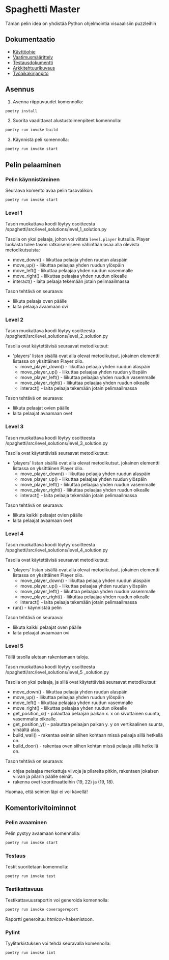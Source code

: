 # Spaghetti Master
Tämän pelin idea on yhdistää Python ohjelmointia visuaalisiin puzzleihin

## Dokumentaatio

- [Käyttöohje](./dokumentaatio/kayttoohje.md)
- [Vaatimusmäärittely](./dokumentaatio/vaatimusmaarittely.md)
- [Testausdokumentti](./dokumentaatio/testausdokumentti.md)
- [Arkkitehtuurikuvaus](./dokumentaatio/arkkitehtuurikuvaus.md)
- [Työaikakirjanpito](./dokumentaatio/tyoaikakirjanpito.md)

## Asennus

1. Asenna riippuvuudet komennolla:

```bash
poetry install
```

2. Suorita vaadittavat alustustoimenpiteet komennolla:

```bash
poetry run invoke build
```

3. Käynnistä peli komennolla:

```bash
poetry run invoke start
```

## Pelin pelaaminen

### Pelin käynnistäminen

Seuraava komento avaa pelin tasovalikon:

```bash
poetry run invoke start
```

### Level 1

Tason muokattava koodi löytyy osoitteesta /spaghetti/src/level_solutions/level_1_solution.py

Tasolla on yksi pelaaja, johon voi viitata `level.player` kutsulla. Player luokasta tulee tason ratkaisemiseen vähintään osaa alla olevista metodikutsuista:
* move_down() - liikuttaa pelaaja yhden ruudun alaspäin
* move_up() - liikuttaa pelaajaa yhden ruudun ylöspäin
* move_left() - liikuttaa pelaajaa yhden ruudun vasemmalle
* move_right() - liikuttaa pelaajaa yhden ruudun oikealle
* interact() - laita pelaaja tekemään jotain pelimaailmassa

Tason tehtävä on seuraava:
* liikuta pelaaja oven päälle
* laita pelaaja avaamaan ovi

### Level 2

Tason muokattava koodi löytyy osoitteesta /spaghetti/src/level_solutions/level_2_solution.py

Tasolla ovat käytettävisä seuraavat metodikutsut:
* 'players' listan sisällä ovat alla olevat metodikutsut. jokainen elementti listassa on yksittäinen Player olio.
    * move_player_down() - liikuttaa pelaaja yhden ruudun alaspäin
    * move_player_up() - liikuttaa pelaajaa yhden ruudun ylöspäin
    * move_player_left() - liikuttaa pelaajaa yhden ruudun vasemmalle
    * move_player_right() - liikuttaa pelaajaa yhden ruudun oikealle
    * interact() - laita pelaaja tekemään jotain pelimaailmassa

Tason tehtävä on seuraava:
  * liikuta pelaajat ovien päälle
  * laita pelaajat avaamaan ovet

### Level 3

Tason muokattava koodi löytyy osoitteesta /spaghetti/src/level_solutions/level_3_solution.py

Tasolla ovat käytettävisä seuraavat metodikutsut:
* 'players' listan sisällä ovat alla olevat metodikutsut. jokainen elementti listassa on yksittäinen Player olio.
    * move_player_down() - liikuttaa pelaaja yhden ruudun alaspäin
    * move_player_up() - liikuttaa pelaajaa yhden ruudun ylöspäin
    * move_player_left() - liikuttaa pelaajaa yhden ruudun vasemmalle
    * move_player_right() - liikuttaa pelaajaa yhden ruudun oikealle
    * interact() - laita pelaaja tekemään jotain pelimaailmassa

Tason tehtävä on seuraava:
  * liikuta kaikki pelaajat ovien päälle
  * laita pelaajat avaamaan ovet

### Level 4

Tason muokattava koodi löytyy osoitteesta /spaghetti/src/level_solutions/level_4_solution.py

Tasolla ovat käytettävisä seuraavat metodikutsut:
* 'players' listan sisällä ovat alla olevat metodikutsut. jokainen elementti listassa on yksittäinen Player olio.
    * move_player_down() - liikuttaa pelaaja yhden ruudun alaspäin
    * move_player_up() - liikuttaa pelaajaa yhden ruudun ylöspäin
    * move_player_left() - liikuttaa pelaajaa yhden ruudun vasemmalle
    * move_player_right() - liikuttaa pelaajaa yhden ruudun oikealle
    * interact() - laita pelaaja tekemään jotain pelimaailmassa
* run() - käynnistää pelin


Tason tehtävä on seuraava:
  * liikuta kaikki pelaajat oven päälle
  * laita pelaajat avaamaan ovi

### Level 5

Tällä tasolla aletaan rakentamaan taloja.

Tason muokattava koodi löytyy osoitteesta /spaghetti/src/level_solutions/level_5 _solution.py

Tasolla on yksi pelaaja, ja sillä ovat käytettävisä seuraavat metodikutsut:
  * move_down() - liikuttaa pelaaja yhden ruudun alaspäin
  * move_up() - liikuttaa pelaajaa yhden ruudun ylöspäin
  * move_left() - liikuttaa pelaajaa yhden ruudun vasemmalle
  * move_right() - liikuttaa pelaajaa yhden ruudun oikealle 
  * get_position_x() - palauttaa pelaajan paikan x. x on sivuttainen suunta, vasemmalta oikealle.
  * get_position_y() - palauttaa pelaajan paikan y. y on vertikaalinen suunta, ylhäältä alas.
  * build_wall() - rakentaa seinän siihen kohtaan missä pelaaja sillä hetkellä on.
  * build_door() - rakentaa oven siihen kohtan missä pelaaja sillä hetkellä on.

Tason tehtävä on seuraava:
  * ohjaa pelaajaa merkattuja viivoja ja pilareita pitkin, rakentaen jokaisen viivan ja pilarin päälle seinät.
  * rakenna ovet koordinaatteihin (19, 22) ja (19, 18).

Huomaa, että seinien läpi ei voi kävellä!

## Komentorivitoiminnot

### Pelin avaaminen

Pelin pystyy avaamaan komennolla:

```bash
poetry run invoke start
```

### Testaus

Testit suoritetaan komennolla:

```bash
poetry run invoke test
```

### Testikattavuus

Testikattavuusraportin voi generoida komennolla:

```bash
poetry run invoke coveragereport
```

Raportti generoituu _htmlcov_-hakemistoon.

### Pylint

Tyylitarkistuksen voi tehdä seuravalla komennolla:

```bash
poetry run invoke lint
```